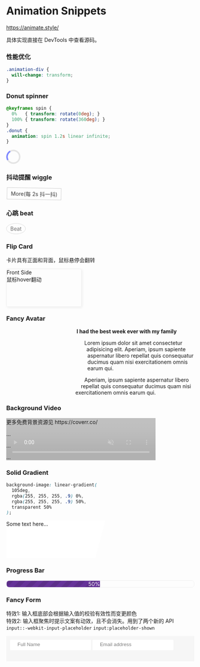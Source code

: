 # Animation Snippets


https://animate.style/

具体实现直接在 DevTools 中查看源码。

### 性能优化

```css
.animation-div {
  will-change: transform;
}
```

### Donut spinner

```css
@keyframes spin {
  0%   { transform: rotate(0deg); }
  100% { transform: rotate(360deg); }
}
.donut {
  animation: spin 1.2s linear infinite;
}
```

<div class="demo">
  <div class="donut"></div>
  <style>
    @keyframes spin {
      0% { transform: rotate(0deg); }
      100% { transform: rotate(360deg); }
    }
    .donut {
      display: inline-block;
      border: 4px solid rgba(0, 0, 0, 0.1);
      border-left-color: #7983ff;
      border-radius: 50%;
      width: 30px;
      height: 30px;
      animation: spin 1.2s linear infinite;
      will-change: transform;
    }
  </style>
</div>

### 抖动提醒 wiggle

<div class="demo">
  <a class="wiggle-button">More(每 2s 抖一抖)</a>
  <style>
    .wiggle-button {
      display: inline-block;
      padding: 5px 10px;
      color: #333;
      border: 1px solid #ccc;
      animation: wiggle 2s linear infinite;
      will-change: transform;
    }
    @keyframes wiggle {
      2% {transform: translateX(3px) rotate(2deg); }
      4% {transform: translateX(-3px) rotate(-2deg); }
      6% {transform: translateX(3px) rotate(2deg); }
      8% {transform: translateX(-3px) rotate(-2deg); }
      10% {transform: translateX(2px) rotate(1deg); }
      12% {transform: translateX(-2px) rotate(-1deg); }
      14% {transform: translateX(2px) rotate(1deg); }
      16% {transform: translateX(-2px) rotate(-1deg); }
      18% {transform: translateX(1px) rotate(0); }
      20% {transform: translateX(-1px) rotate(0); }
    }
  </style>
</div>

### 心跳 beat

<div class="demo">
  <a class="beat-button">Beat</a>
  <style>
    .beat-button {
      display: inline-block;
      padding: 5px 10px;
      color: #333;
      border: 1px solid #ccc;
      border-radius: 50%;
      animation: beat 2s linear infinite;
      will-change: transform;
    }
    @keyframes beat {
      0% {transform: scale(1); opacity: .7; }
      50% {transform: scale(1.1); opacity: 1; }
      100% {transform: scale(1); opacity: .7; }
    }
  </style>
</div>

### Flip Card

卡片具有正面和背面，鼠标悬停会翻转

<div class="demo">
  <div class="flip-card">
    <div class="flip-card__front-side">Front Side<br>鼠标hover翻动</div>
    <div class="flip-card__back-side">Back Side</div>
  </div>
  <style>
    .flip-card {
      position: relative;
      width: 200px;
      height: 100px;
      perspective: 800px;  /* 改成 20px 就能看到这个属性的作用了 */
    }
    .flip-card__front-side, .flip-card__back-side {
      position: absolute;
      width: 100%;
      height: 100%;
      transition: transform .8s;
      backface-visibility: hidden; /* 这个新属性很重要，去掉对比下就知道 */
      border: 1px solid #eee;
      border-radius: 4px;
      box-shadow: 2px 2px 6px #eee;
    }
    .flip-card__back-side {
      background-image: linear-gradient(to right bottom, #ffb900, #ff7730);
      transform: rotateY(180deg);
    }
    .flip-card:hover .flip-card__front-side {
      transform: rotateY(-180deg);
    }
    .flip-card:hover .flip-card__back-side {
      transform: rotateY(0);
    }
  </style>
</div>

### Fancy Avatar

<div class="demo">
  <figure class="fancy-avatar">
    <img src="./css/images/girl.jpg" alt="Person on a tour" class="fancy-avatar__img">
    <figcaption class="fancy-avatar__caption">Mary Smith</figcaption>
  </figure>
  <div>
    <p style="font-weight: bold;">I had the best week ever with my family</p>
    <p>Lorem ipsum dolor sit amet consectetur adipisicing elit. Aperiam, ipsum sapiente aspernatur libero repellat quis consequatur ducimus quam nisi exercitationem omnis earum qui.</p>
    <p>Aperiam, ipsum sapiente aspernatur libero repellat quis consequatur ducimus quam nisi exercitationem omnis earum qui.</p>
  </div>
  <style>
    .fancy-avatar {
      position: relative;
      float: left;
      width: 150px;
      height: 150px;
      /* border-radius: 50%; overflow: hidden; */  /* 这两位在上 hover 效果时就不行了，得用 clip-path 才行 */
      clip-path: circle(50% at 50% 50%);
      shape-outside: circle(50% at 50% 50%);       /* 这个属性控制了文字环绕效果 */
    }
    .fancy-avatar__img {
      height: 100%;
      object-fit: cover;  /* 图片不变形 */
      transform: scale(1.5);
      transition: transform .8s;
    }
    .fancy-avatar__caption {
      position: absolute;
      top: 50%;
      left: 50%;
      transform: translate(-50%, 20%);
      transition: transform .8s;
      color: #fff;
      font-size: 1.5em;
      text-align: center;
      opacity: 0;
    }
    .fancy-avatar:hover .fancy-avatar__img {
      transform: scale(1);
      filter: blur(3px) brightness(80%);
    }
    .fancy-avatar:hover .fancy-avatar__caption {
      transform: translate(-50%, -50%);
      opacity: 1;
    }
  </style>
</div>

### Background Video

<div class="demo">
  <div class="bg-video">
    <video class="bg-video__video" autoplay muted loop>
      <!-- <source src="./css/images/bg-video.mp4" type="video/mp4"> -->
      <source src="./css/images/bg-video.webm" type="video/webm">
    </video>
    <div>
      <p>更多免费背景资源见 https://coverr.co/</p>
      <p>...</p>
      <p>...</p>
      <p>...</p>
    </div>
  </div>
  <style>
    .bg-video {
      position: relative;
      width: 400px;
    }
    .bg-video__video {
      position: absolute;
      z-index: -1;
      width: 100%;
      height: 100%;
      object-fit: cover;  /* 确保影片覆盖整个区域 */
      opacity: .3;
    }
  </style>
</div>

### Solid Gradient

```css
background-image: linear-gradient(
  105deg,
  rgba(255, 255, 255, .9) 0%,
  rgba(255, 255, 255, .9) 50%,
  transparent 50%
);
```

<div class="demo">
  <div class="solid-gradient" style="height:100px; background-position-y: center;">Some text here...</div>
  <style>
    .solid-gradient {
      background-image: linear-gradient(105deg, rgba(255, 255, 255, .9) 0%, rgba(255, 255, 255, .9) 50%, transparent 50%), url(./css/images/bg-lake.jpg);
      background-size: 100%;
    }
  </style>
</div>

### Progress Bar

<div class="demo">
  <div class="progress-bar">50%</div>
  <style>
    .progress-bar {
      color: #fff;
      padding-right: 50%;
      text-align: right;
      border:1px solid #eee;
      border-radius: .5em;
      background-clip: content-box;
      background-color: #639;
      background-size: 2rem 2rem;
      background-image: linear-gradient(135deg,rgba(0,0,0,0.1) 25%,transparent 25%,transparent 50%,rgba(0,0,0,0.1) 50%,rgba(0,0,0,0.1) 75%,transparent 75%,transparent);
      animation: run-right 2.8s linear infinite;
    }
    @keyframes run-right {
      0% { background-position: 0 0; }
      100% {background-position: 2rem 4rem; }
    }
  </style>
</div>



### Fancy Form

特效1: 输入框底部会根据输入值的校验有效性而变更颜色  
特效2: 输入框聚焦时提示文案有动效，且不会消失。用到了两个新的 API `input::-webkit-input-placeholder` `input:placeholder-shown`

<div class="demo">
  <form class="fancy-form" action="#">
    <div class="fancy-form__group">
      <input class="fancy-form__input" placeholder="Full Name" required="">
      <label class="fancy-form__label">Full Name</label>
    </div>
    <div class="fancy-form__group">
      <input type="email" class="fancy-form__input" placeholder="Email address" required="">
      <label class="fancy-form__label">Email address</label>
    </div>
  </form>
  <style>
    .fancy-form {
      padding: 10px;
      background-color: #f6f6f6;
    }
    .fancy-form__group {
      position: relative;
      display: inline-block;
    }
    .fancy-form__group:not(:last-child) {
      margin-bottom: 20px;
    }
    .fancy-form__input {
      padding: 5px 20px;
      transition: border-color .3s;
      border: none;
      border-radius: 2px;
      border-bottom: 3px solid transparent;  /* 防止抖动，且不会触发重排 */
    }
    .fancy-form__input:focus {
      outline: none;
      box-shadow: 0 2px 20px rgba(0, 0, 0, .1);
      border-bottom-color: green;
    }
    .fancy-form__input:focus:invalid {
      border-bottom-color: red;
    }
    .fancy-form__input::-webkit-input-placeholder {
      color: gray;
    }
    .fancy-form__input:focus::-webkit-input-placeholder {
      color: gray;
    }
    .fancy-form__label {
      position: absolute;
      left: 20px;
      opacity: 1;
      transform: translateY(40px);
      transition: transform .2s, opacity .2s;
      will-change: transform, opacity;
      color: gray;
      font-size: small;
    }
    .fancy-form__input:placeholder-shown + .fancy-form__label {
      visibility: hidden;
      opacity: 0;
      transform: translateY(10px);
    }
  </style>
</div>

